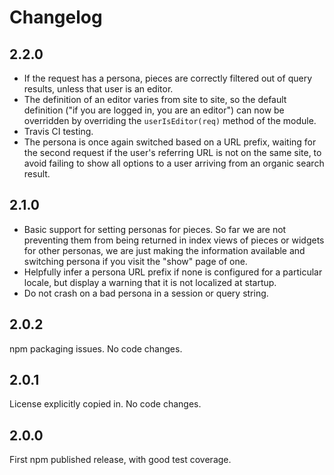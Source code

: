 # Changelog

## 2.2.0

* If the request has a persona, pieces are correctly filtered out of query results, unless that user is an editor.
* The definition of an editor varies from site to site, so the default definition ("if you are logged in, you are an editor") can now be overridden by overriding the `userIsEditor(req)` method of the module.
* Travis CI testing.
* The persona is once again switched based on a URL prefix, waiting for the second request if the user's referring URL is not on the same site, to avoid failing to show all options to a user arriving from an organic search result.

## 2.1.0

* Basic support for setting personas for pieces. So far we are not preventing them from being returned in index views of pieces or widgets for other personas, we are just making the information available and switching persona if you visit the "show" page of one.
* Helpfully infer a persona URL prefix if none is configured for a particular locale, but display a warning that it is not localized at startup.
* Do not crash on a bad persona in a session or query string.

## 2.0.2

npm packaging issues. No code changes.

## 2.0.1

License explicitly copied in. No code changes.

## 2.0.0

First npm published release, with good test coverage.

